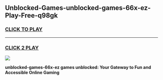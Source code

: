 
## Unblocked-Games-unblocked-games-66x-ez-Play-Free-q98gk
<h3>
<a href="https://premium76.site?title=unblocked-games-66x-ez&ref=21A">CLICK TO PLAY</a></h3>
<hr>

<h3>
<a href="https://premium76.site?title=unblocked-games-66x-ez&ref=21A">CLICK 2 PLAY</a>
  
</h3>

<a href="https://premium76.site?title=unblocked-games-66x-ez&ref=21A"><img src="https://clearcache.store/games.png"></a>


**unblocked-games-66x-ez games unblocked: Your Gateway to Fun and Accessible Online Gaming**
